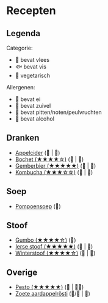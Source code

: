 # Recepten

## Legenda

Categorie:

- 🥩 bevat vlees
- 🐟 bevat vis
- 🥬 vegetarisch

Allergenen:

- 🥚 bevat ei
- 🧀 bevat zuivel
- 🥜 bevat pitten/noten/peulvruchten
- 🍷 bevat alcohol

## Dranken

- [Appelcider](./dranken/appelcider.md) (🥬 | 🍷)
- [Bochet (★★★★☆)](./dranken/bochet.md) (🥬 | 🍷)
- [Gemberbier (★★★★★)](./dranken/gemberbier.md) (🥬 | 🍷)
- [Kombucha (★★★☆☆)](./dranken/kombucha.md) (🥬 | 🍷)

## Soep

- [Pompoensoep](./soep/pompoen.md) (🥬)

## Stoof

- [Gumbo (★★★★☆)](./stoof/gumbo.md) (🥬)
- [Ierse stoof (★★★★★)](./stoof/ierse-stoof.md) (🥩 | 🍷)
- [Winterstoof (★★★★☆)](./stoof/winterstoof.md) (🥬 | 🍷)

## Overige

- [Pesto (★★★★★)](./overige/pesto.md) (🥬 |  🧀🥜)
- [Zoete aardappelrösti](./overige/zoete-aardappelrosti.md) (🥬/🥩 | 🥚)
